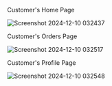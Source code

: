 Customer's Home Page

![Screenshot 2024-12-10 032437](https://github.com/user-attachments/assets/db711bf9-2c51-4547-93b9-0ed027224f24)

Customer's Orders Page

![Screenshot 2024-12-10 032517](https://github.com/user-attachments/assets/bb950405-93bb-4a15-b7fc-756b6d751edf)

Customer's Profile Page

![Screenshot 2024-12-10 032548](https://github.com/user-attachments/assets/fe84969a-81d9-4ed5-8195-89935474b539)
